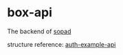# box-api
The backend of [sopad](https://github.com/highalps/sopad)

structure reference: [auth-example-api](https://github.com/kimdhoe/auth-example-api/)